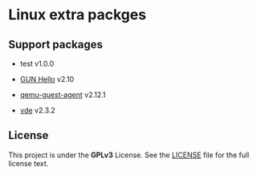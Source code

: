 Linux extra packges
===================

## Support packages

* test v1.0.0

* [GUN Hello](https://www.gnu.org/software/hello/) v2.10

* [qemu-guest-agent](https://wiki.qemu.org/Features/GuestAgent) v2.12.1

* [vde](https://github.com/virtualsquare/vde-2/com) v2.3.2

## License

This project is under the **GPLv3** License. See the [LICENSE](LICENSE) file for the full license text.

